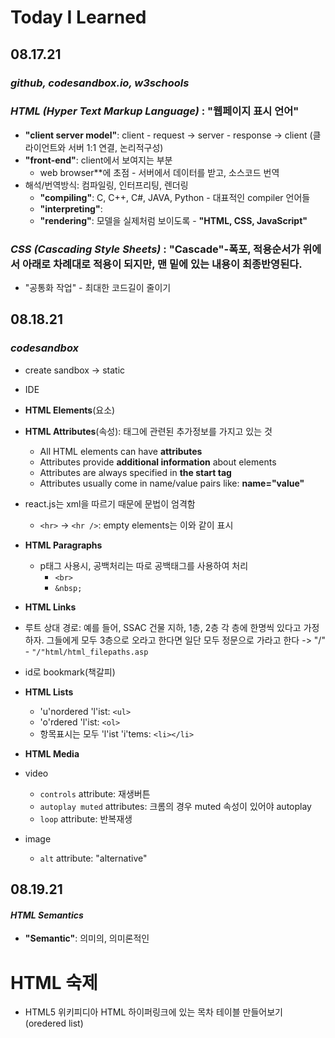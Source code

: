 # Today I Learned



## 08.17.21

### ***github, codesandbox.io, w3schools***

### ***HTML (Hyper Text Markup Language)*** : "웹페이지 표시 언어"

* **"client server model"**: client - request -> server - response -> client (클라이언트와 서버 1:1 연결, 논리적구성)
* **"front-end"**: client에서 보여지는 부분
  * web browser**에 초점 - 서버에서 데이터를 받고, 소스코드 번역
* 해석/번역방식: 컴파일링, 인터프리팅, 렌더링
  * **"compiling"**: C, C++, C#, JAVA, Python - 대표적인 compiler 언어들
  * **"interpreting"**: 
  * **"rendering"**: 모델을 실제처럼 보이도록 - **"HTML, CSS, JavaScript"**

### ***CSS (Cascading Style Sheets)*** : "Cascade"-폭포, 적용순서가 위에서 아래로 차례대로 적용이 되지만, 맨 밑에 있는 내용이 최종반영된다.

* "공통화 작업" - 최대한 코드길이 줄이기



## 08.18.21

### ***codesandbox***

* create sandbox -> static
* IDE



* **HTML Elements**(요소)
* **HTML Attributes**(속성): 태그에 관련된 추가정보를 가지고 있는 것
  * All HTML elements can have **attributes**
  * Attributes provide **additional information** about elements
  * Attributes are always specified in **the start tag**
  * Attributes usually come in name/value pairs like: **name="value"**
* react.js는 xml을 따르기 때문에 문법이 엄격함 
  	*  `<hr>` -> `<hr />`:  empty elements는 이와 같이 표시
 * **HTML Paragraphs**
    * p태그 사용시, 공백처리는 따로 공백태그를 사용하여 처리
       * `<br>`
       * `&nbsp;`
 * **HTML Links**

* 루트 상대 경로: 예를 들어, SSAC 건물 지하, 1층, 2층 각 층에 한명씩 있다고 가정하자. 그들에게 모두 3층으로 오라고 한다면 일단 모두 정문으로 가라고 한다 -> "/" - `"/"html/html_filepaths.asp`

* id로 bookmark(책갈피)



* **HTML Lists**
  * 'u'nordered 'l'ist: `<ul>`
  * 'o'rdered 'l'ist: `<ol>`
  * 항목표시는 모두 'l'ist 'i'tems: `<li></li>`



* **HTML Media**
* video
  * `controls` attribute: 재생버튼
  * `autoplay muted` attributes: 크롬의 경우 muted 속성이 있어야 autoplay 
  * `loop` attribute: 반복재생
* image
  * `alt` attribute: "alternative"







## 08.19.21

#### ***HTML Semantics***

* **"Semantic"**: 의미의, 의미론적인















# HTML 숙제

- HTML5 위키피디아 HTML 하이퍼링크에 있는 목차 테이블 만들어보기 (oredered list)